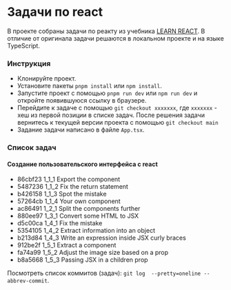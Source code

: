 # Задачи по react

В проекте собраны задачи по реакту из учебника [LEARN REACT](https://react.dev/learn).
В отличие от оригинала задачи решаются в локальном проекте и на языке TypeScript.

### Инструкция

- Клонируйте проект.
- Установите пакеты ```pnpm install``` или ```npm install```.
- Запустите проект с помощью ```pnpm run dev``` или ```npm run dev``` и откройте появившуюся ссылку в браузере.
- Перейдите к задаче с помощью ```git checkout xxxxxxx```, где ```xxxxxxx``` - хеш из первой позиции в списке задач. После решения задачи вернитесь к текущей версии проекта с помощью ```git checkout main```
- Задание задачи написано в файле ```App.tsx```. 

### Список задач

#### Создание пользовательского интерфейса с react

- 86cbf23 1_1_1 Export the component
- 5487236 1_1_2 Fix the return statement
- b426158 1_1_3 Spot the mistake
- 57264cb 1_1_4 Your own component
- ac86491 1_2_1 Split the components further
- 880ee97 1_3_1 Convert some HTML to JSX
- d5c00ca 1_4_1 Fix the mistake
- 5354105 1_4_2 Extract information into an object
- b213d84 1_4_3 Write an expression inside JSX curly braces
- 912be2f 1_5_1 Extract a component
- fa74a99 1_5_2 Adjust the image size based on a prop
- b8a5668 1_5_3 Passing JSX in a children prop

Посмотреть список коммитов (задач): ```git log  --pretty=oneline --abbrev-commit```.